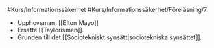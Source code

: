 #Kurs/Informationssäkerhet #Kurs/Informationssäkerhet/Föreläsning/7 
- Upphovsman: [[Elton Mayo]]
- Ersatte [[Taylorismen]].
- Grunden till det [[Sociotekniskt synsätt|sociotekniska synsättet]].